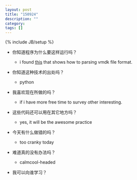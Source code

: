 ```yaml
---
layout: post
title: "150924"
description: ""
category: 
tags: []
---
```

{% include JB/setup %}

* 你知道程序为什么要这样运行吗？
  * i found [this](http://freenix.blogcn.com/articles/%E6%8A%8Avmdk%E6%96%87%E4%BB%B6%E6%A8%A1%E6%8B%9F%E4%B8%BA%E5%9D%97%E8%AE%BE%E5%A4%87.html) that shows how to parsing vmdk file format.

* 你知道这种技术的出处吗？
  * python

* 我喜欢现在所做的吗？
  * if i have more free time to survey other interesting.

* 这些代码还可以用在其它地方吗？
  * yes, it will be the awesome practice

* 今天有什么做错的吗？
  * too cranky today

* 难道真的没有办法吗？
  * calmcool-headed 

* 我可以向谁学习？
 
